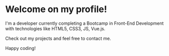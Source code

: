 # Welcome on my profile!

I'm a developer currently completing a Bootcamp in Front-End Development with technologies like HTML5, CSS3, JS, Vue.js. 

Check out my projects and feel free to contact me.

Happy coding!
